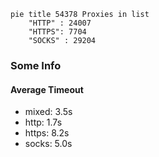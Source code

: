 
```mermaid
pie title 54378 Proxies in list
    "HTTP" : 24007
    "HTTPS": 7704
    "SOCKS" : 29204
```

### Some Info
#### Average Timeout

- mixed: 3.5s
- http: 1.7s
- https: 8.2s
- socks: 5.0s